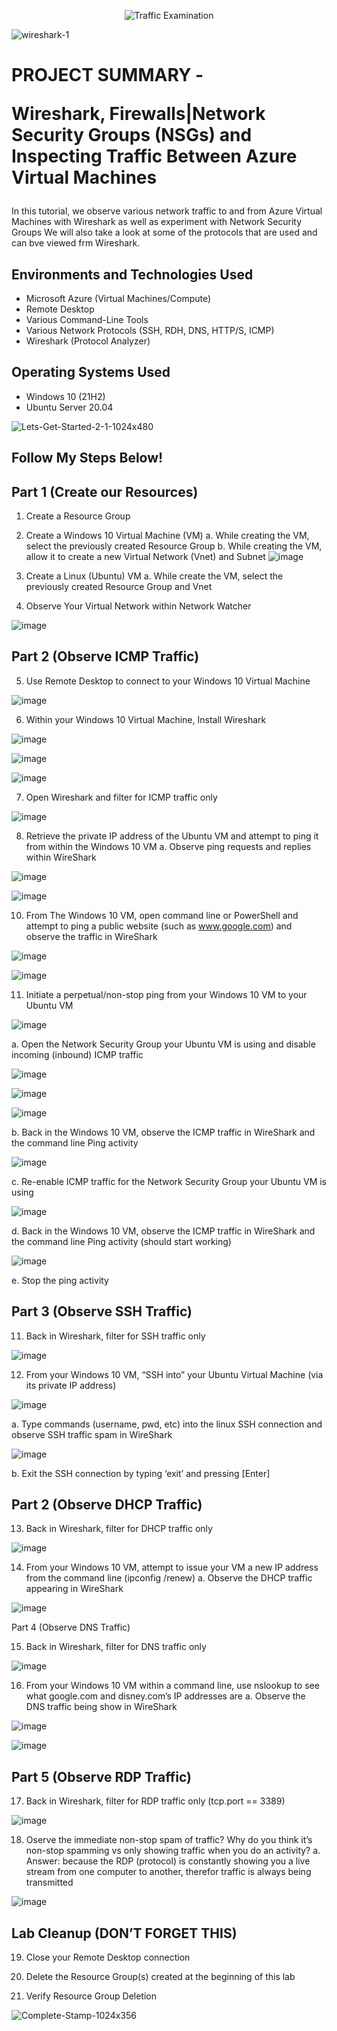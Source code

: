 <p align="center">
<img src="https://i.imgur.com/Ua7udoS.png" alt="Traffic Examination"/>
</p>


![wireshark-1](https://github.com/techwithterrence/azure-network-protocols/assets/174138674/bfbfbf05-8ed7-4eff-8332-b7a38ac6361c)




<h1> PROJECT SUMMARY -

  
  Wireshark, Firewalls|Network Security Groups (NSGs) and Inspecting Traffic Between Azure Virtual Machines</h1>
In this tutorial, we observe various network traffic to and from Azure Virtual Machines with Wireshark as well as experiment with Network Security Groups
We will also take a look at some of the protocols that are used and can bve viewed frm Wireshark. <br />



<h2>Environments and Technologies Used</h2>

- Microsoft Azure (Virtual Machines/Compute)
- Remote Desktop
- Various Command-Line Tools
- Various Network Protocols (SSH, RDH, DNS, HTTP/S, ICMP)
- Wireshark (Protocol Analyzer)

<h2>Operating Systems Used </h2>

- Windows 10 (21H2)
- Ubuntu Server 20.04



![Lets-Get-Started-2-1-1024x480](https://github.com/techwithterrence/azure-network-protocols/assets/174138674/3be048a1-0dbc-4c7d-95ff-0ab098d5f0bf)



<h2>Follow My Steps Below!</h2>


<h2>Part 1 (Create our Resources)</h2>

1.	Create a Resource Group

2.	Create a Windows 10 Virtual Machine (VM)
a.	While creating the VM, select the previously created Resource Group
b.	While creating the VM, allow it to create a new Virtual Network (Vnet) and Subnet
![image](https://github.com/techwithterrence/azure-network-protocols/assets/174138674/38ea4224-8f99-4d98-a776-cc364dafdd36)

3.	Create a Linux (Ubuntu) VM
a.	While create the VM, select the previously created Resource Group and Vnet

4.	Observe Your Virtual Network within Network Watcher


![image](https://github.com/techwithterrence/azure-network-protocols/assets/174138674/83098675-abfc-4914-a0dc-b01bef720873)


<h2>Part 2 (Observe ICMP Traffic)</h2>

5.	Use Remote Desktop to connect to your Windows 10 Virtual Machine

![image](https://github.com/techwithterrence/azure-network-protocols/assets/174138674/c590dd64-49c7-4b15-8c45-70765ddad49a)


6.	Within your Windows 10 Virtual Machine, Install Wireshark

![image](https://github.com/techwithterrence/azure-network-protocols/assets/174138674/856e98f3-e029-4077-ac95-89ff7fac1f71)



![image](https://github.com/techwithterrence/azure-network-protocols/assets/174138674/a0174eb2-928d-459d-afed-08055aa6e40c)



![image](https://github.com/techwithterrence/azure-network-protocols/assets/174138674/2ed7df9e-a10d-4011-bde2-271ae8206bf5)




7.	Open Wireshark and filter for ICMP traffic only



![image](https://github.com/techwithterrence/azure-network-protocols/assets/174138674/4c338527-8b16-44e9-a929-c0661a7e8c3c)




8.	Retrieve the private IP address of the Ubuntu VM and attempt to ping it from within the Windows 10 VM
a.	Observe ping requests and replies within WireShark


![image](https://github.com/techwithterrence/azure-network-protocols/assets/174138674/d56b3352-c54c-4874-b7ff-3226b6719683)


![image](https://github.com/techwithterrence/azure-network-protocols/assets/174138674/d3983335-2278-48a4-9b49-f14c9881bbd3)





10.	From The Windows 10 VM, open command line or PowerShell and attempt to ping a public website (such as www.google.com) and observe the traffic in WireShark


![image](https://github.com/techwithterrence/azure-network-protocols/assets/174138674/2ee41aeb-04df-4c28-9a65-0dadeddd68a8)



![image](https://github.com/techwithterrence/azure-network-protocols/assets/174138674/36903ad2-db2d-48f2-8d5b-64cdec03bb95)



11.	Initiate a perpetual/non-stop ping from your Windows 10 VM to your Ubuntu VM

![image](https://github.com/techwithterrence/azure-network-protocols/assets/174138674/96b8929f-b511-4be2-b6eb-a1fdb02e7d1b)

a.	Open the Network Security Group your Ubuntu VM is using and disable incoming (inbound) ICMP traffic

![image](https://github.com/techwithterrence/azure-network-protocols/assets/174138674/f576ec9f-b112-4fc0-a26a-0413edfaf876)


![image](https://github.com/techwithterrence/azure-network-protocols/assets/174138674/7c9c23ba-fa25-4c7b-a8e6-f10dd91a3b62)


![image](https://github.com/techwithterrence/azure-network-protocols/assets/174138674/41b59aaf-a08c-49bc-ba49-f1b6b0737ecf)



b.	Back in the Windows 10 VM, observe the ICMP traffic in WireShark and the command line Ping activity



![image](https://github.com/techwithterrence/azure-network-protocols/assets/174138674/77456d1a-77ef-41d1-be5b-d46a614286b9)




c.	Re-enable ICMP traffic for the Network Security Group your Ubuntu VM is using



![image](https://github.com/techwithterrence/azure-network-protocols/assets/174138674/dffc818c-f4a7-4e45-8b41-35876f06e408)



d.	Back in the Windows 10 VM, observe the ICMP traffic in WireShark and the command line Ping activity (should start working)



![image](https://github.com/techwithterrence/azure-network-protocols/assets/174138674/a07b7691-f210-4197-a9a4-d23ab43372e0)

e.	Stop the ping activity

<h2>Part 3 (Observe SSH Traffic)</h2>

11.	Back in Wireshark, filter for SSH traffic only


![image](https://github.com/techwithterrence/azure-network-protocols/assets/174138674/8db81084-8be9-4471-8bb0-3df04c7c6a1f)


12.	From your Windows 10 VM, “SSH into” your Ubuntu Virtual Machine (via its private IP address)



![image](https://github.com/techwithterrence/azure-network-protocols/assets/174138674/718f3859-67c5-4e3f-979e-3864d340a332)




a.	Type commands (username, pwd, etc) into the linux SSH connection and observe SSH traffic spam in WireShark


![image](https://github.com/techwithterrence/azure-network-protocols/assets/174138674/656d5e73-9ee6-45f2-a3cd-01b2adafc192)



b.	Exit the SSH connection by typing ‘exit’ and pressing [Enter]

<h2>Part 2 (Observe DHCP Traffic)</h2>

13.	Back in Wireshark, filter for DHCP traffic only



![image](https://github.com/techwithterrence/azure-network-protocols/assets/174138674/443f17c3-0e5e-4d2a-a69f-bfe4a9279d1b)



14.	From your Windows 10 VM, attempt to issue your VM a new IP address from the command line (ipconfig /renew)
a.	Observe the DHCP traffic appearing in WireShark


![image](https://github.com/techwithterrence/azure-network-protocols/assets/174138674/34c2b279-0e2d-47e8-b8c3-1ae751ef3cd4)


Part 4 (Observe DNS Traffic)</h2>

15.	Back in Wireshark, filter for DNS traffic only


![image](https://github.com/techwithterrence/azure-network-protocols/assets/174138674/90832a27-73ad-46e7-9de6-036d602e35ca)


16.	From your Windows 10 VM within a command line, use nslookup to see what google.com and disney.com’s IP addresses are
a.	Observe the DNS traffic being show in WireShark



![image](https://github.com/techwithterrence/azure-network-protocols/assets/174138674/30f15665-96df-4d20-ac3a-0fe4548aacb7)



![image](https://github.com/techwithterrence/azure-network-protocols/assets/174138674/faf77ec3-169e-4fe9-92dd-f90b3dbd62f5)


<h2>Part 5 (Observe RDP Traffic)</h2>

17.	Back in Wireshark, filter for RDP traffic only (tcp.port == 3389)



![image](https://github.com/techwithterrence/azure-network-protocols/assets/174138674/9c1a54cf-852a-41f7-aa9a-a706a38c083c)





18.	Oserve the immediate non-stop spam of traffic? Why do you think it’s non-stop spamming vs only showing traffic when you do an activity?
a.	Answer: because the RDP (protocol) is constantly showing you a live stream from one computer to another, therefor traffic is always being transmitted


![image](https://github.com/techwithterrence/azure-network-protocols/assets/174138674/3628513b-6850-4764-b8f0-c6a7203fcafc)




<h2>Lab Cleanup (DON’T FORGET THIS)</h2>

19.	Close your Remote Desktop connection

20.	Delete the Resource Group(s) created at the beginning of this lab

21.	Verify Resource Group Deletion







![Complete-Stamp-1024x356](https://github.com/techwithterrence/azure-network-protocols/assets/174138674/50b8f661-2f15-415f-abdf-896cbc32dd4d)


